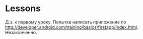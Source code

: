 # Lessons
Д.з. к первому уроку. 
Попытка написать приложение по http://developer.android.com/training/basics/firstapp/index.html.
Незаконченно.
